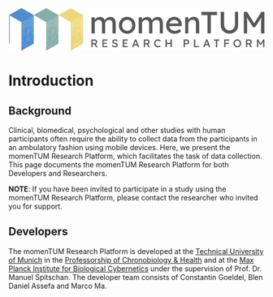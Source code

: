 ![momenTUM banner](resources/banner.png)

# Introduction

## Background

Clinical, biomedical, psychological and other studies with human participants often require the ability to collect data from the participants in an ambulatory fashion using mobile devices. Here, we present the momenTUM Research Platform, which facilitates the task of data collection. This page documents the momenTUM Research Platform for both Developers and Researchers.

**NOTE**: If you have been invited to participate in a study using the momenTUM Research Platform, please contact the researcher who invited you for support.
 
## Developers

The momenTUM Research Platform is developed at the [Technical University of Munich](https://www.tum.de/) in the [Professorship of Chronobiology & Health](https://www.sg.tum.de/en/chronobiology/home/) and at the [Max Planck Institute for Biological Cybernetics](https://www.kyb.tuebingen.mpg.de/en) under the supervision of Prof. Dr. Manuel Spitschan. The developer team consists of Constantin Goeldel, Blen Daniel Assefa and Marco Ma.
